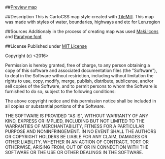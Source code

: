 ##[Preview map](https://raw.githubusercontent.com/MargaretZh/basemap/master/basemap.png)

##Description 
This is CartoCSS map style created with [TileMill](https://github.com/mapbox/tilemill).
This map was made with styles of water, boundaries, highways and etc for Len.region 

##Sources
Additionaly in the process of creating map was used [Maki.Icons](https://www.mapbox.com/maki-icons/)
and [Paratype font](http://www.paratype.ru/public/)

##License
Published under [MIT License](https://opensource.org/licenses/mit-license.php)

Copyright (c) <2016> <MargaretZh>

Permission is hereby granted, free of charge, to any person obtaining a copy of this software and associated documentation files (the "Software"), to deal in the Software without restriction, including without limitation the rights to use, copy, modify, merge, publish, distribute, sublicense, and/or sell copies of the Software, and to permit persons to whom the Software is furnished to do so, subject to the following conditions:

The above copyright notice and this permission notice shall be included in all copies or substantial portions of the Software.

THE SOFTWARE IS PROVIDED "AS IS", WITHOUT WARRANTY OF ANY KIND, EXPRESS OR IMPLIED, INCLUDING BUT NOT LIMITED TO THE WARRANTIES OF MERCHANTABILITY, FITNESS FOR A PARTICULAR PURPOSE AND NONINFRINGEMENT. IN NO EVENT SHALL THE AUTHORS OR COPYRIGHT HOLDERS BE LIABLE FOR ANY CLAIM, DAMAGES OR OTHER LIABILITY, WHETHER IN AN ACTION OF CONTRACT, TORT OR OTHERWISE, ARISING FROM, OUT OF OR IN CONNECTION WITH THE SOFTWARE OR THE USE OR OTHER DEALINGS IN THE SOFTWARE.

